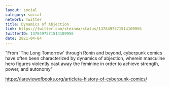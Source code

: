 ```yaml
---
layout: social
category: social
network: Twitter
title: Dynamics of Abjection
link: https://twitter.com/steinea/status/1378497571514109956
twitterID: 1378497571514109956
date: 2021-04-04
---
```


"From 'The Long Tomorrow' through Ronin and beyond, cyberpunk comics have often been characterized by dynamics of abjection, wherein masculine hero figures violently cast away the feminine in order to achieve strength, power, and autonomy"

<https://lareviewofbooks.org/article/a-history-of-cyberpunk-comics/>
